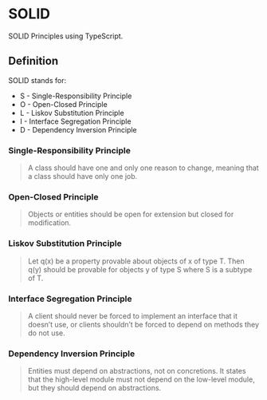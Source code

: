 # SOLID

SOLID Principles using TypeScript.

## Definition

SOLID stands for:

* S - Single-Responsibility Principle
* O - Open-Closed Principle
* L - Liskov Substitution Principle
* I - Interface Segregation Principle
* D - Dependency Inversion Principle

### Single-Responsibility Principle

> A class should have one and only one reason to change, meaning that a class should have only one job.

### Open-Closed Principle

> Objects or entities should be open for extension but closed for modification.

### Liskov Substitution Principle

> Let q(x) be a property provable about objects of x of type T. Then q(y) should be provable for objects y of type S where S is a subtype of T.

### Interface Segregation Principle

> A client should never be forced to implement an interface that it doesn’t use, or clients shouldn’t be forced to depend on methods they do not use.

### Dependency Inversion Principle

> Entities must depend on abstractions, not on concretions. It states that the high-level module must not depend on the low-level module, but they should depend on abstractions.
